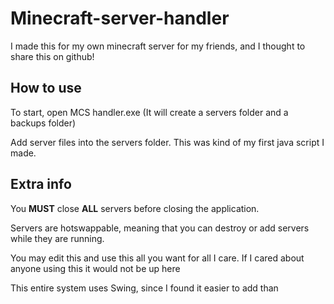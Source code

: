 # Minecraft-server-handler
I made this for my own minecraft server for my friends, and I thought to share this on github!

## How to use

To start, open MCS handler.exe
(It will create a servers folder and a backups folder)

Add server files into the servers folder.
This was kind of my first java script I made.

## Extra info

You **MUST** close **ALL** servers before closing the application.

Servers are hotswappable, meaning that you can destroy or add servers while they are running.

You may edit this and use this all you want for all I care. If I cared about anyone using this it would not be up here

This entire system uses Swing, since I found it easier to add than 
